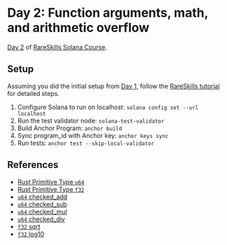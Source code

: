 # Day 2: Function arguments, math, and arithmetic overflow

[Day 2](https://www.rareskills.io/post/rust-arithmetic-operators) of [RareSkills Solana Course](https://www.rareskills.io/solana-tutorial).

## Setup

Assuming you did the initial setup from [Day 1](../day_1/README.md), follow the [RareSkills tutorial](https://www.rareskills.io/post/rust-arithmetic-operators) for detailed steps.

1. Configure Solana to run on localhost: `solana config set --url localhost`
2. Run the test validator node: `solana-test-validator`
3. Build Anchor Program: `anchor build`
4. Sync program_id with Anchor key: `anchor keys sync`
5. Run tests: `anchor test --skip-local-validator`

## References

- [Rust Primitive Type `u64`](https://doc.rust-lang.org/std/primitive.u64.html)
- [Rust Primitive Type `f32`](https://doc.rust-lang.org/std/primitive.f32.html)
- [`u64` checked_add](https://doc.rust-lang.org/std/primitive.u64.html#method.checked_add)
- [`u64` checked_sub](https://doc.rust-lang.org/std/primitive.u64.html#method.checked_sub)
- [`u64` checked_mul](https://doc.rust-lang.org/std/primitive.u64.html#method.checked_mul)
- [`u64` checked_div](https://doc.rust-lang.org/std/primitive.u64.html#method.checked_div)
- [`f32` sqrt](https://doc.rust-lang.org/std/primitive.f32.html#method.sqrt)
- [`f32` log10](https://doc.rust-lang.org/std/primitive.f32.html#method.log10)
